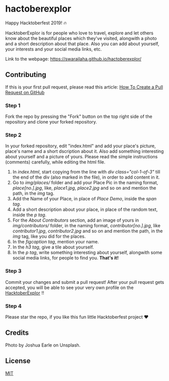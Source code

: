 # hactoberexplor
Happy Hacktoberfest 2019! 🔥 

HacktoberExplor is for people who love to travel, explore and let others know about the beautiful places which they've visited, alongwith a photo and a short description about that place. Also you can add about yourself, your interests and your social media links, etc. 

Link to the webpage: https://swarajlaha.github.io/hactoberexplor/

## Contributing

If this is your first pull request, please read this article: [How To Create a Pull Request on GitHub](https://www.digitalocean.com/community/tutorials/how-to-create-a-pull-request-on-github)

### Step 1

Fork the repo by pressing the "Fork" button on the top right side of the
repository and clone your forked repository.

### Step 2

In your forked repository, edit "index.html" and add your place's picture, place's name and a short dscription about it. Also add something interesting about yourself and a picture of yours. Please read the simple instructions (comments) carefully, while editing the html file.

1. In _index.html_, start copying from the line with _div class="col-1-of-3"_ till the end of the div (also        marked in the file), in order to add content in it.
2. Go to _img/places/_ folder and add your Place Pic in the naming format, _place[no.].jpg_, like, _place1.jpg_,    _place2.jpg_ and so on and mention the path, in the _img_ tag.
3. Add the Name of your Place, in place of _Place Demo_, inside the _span tag_.
4. Add a short description about your place, in place of the random text, inside the _p tag_.
5. For the _About Contributors_ section, add an image of yours in _img/contributors/_ folder, in the naming            format, _contributor[no.].jpg_, like _contributor1.jpg_, _contributor2.jpg_ and so on and mention the path, in the _img_ tag, like you did for the places.
6. In the _figcaption tag_, mention your name.
7. In the _h3 tag_, give a tile about yourself.
8. In the _p tag_, write something interesting about yourself, alongwith some social media links, for people to      find you.
         **That's it!** 

### Step 3 

Commit your changes and submit a pull request! After your pull request gets accepted, you will be able to see your very own profile on the [HacktoberExplor](https://swarajlaha.github.io/hactoberexplor/) !!

### Step 4

Please star the repo, if you like this fun little Hacktoberfest project :heart:

## Credits

Photo by Joshua Earle on Unsplash.

## License

[MIT](LICENSE)
